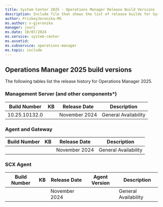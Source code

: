 ```yaml
---
title: System Center 2025 - Operations Manager Release Build Versions
description: Include file that shows the list of release builds for System Center 2025 - Operations Manager.
author: PriskeyJeronika-MS
ms.author: v-gjeronika
manager: jsuri
ms.date: 10/07/2024
ms.service: system-center
ms.assetid: 
ms.subservice: operations-manager
ms.topic: include
---
```


## Operations Manager 2025 build versions

The following tables list the release history for Operations Manager 2025.

### Management Server (and other components*)

|Build Number |KB |Release Date |Description |
|-------------|---|-------------|------------|
|10.25.10132.0||November 2024 |General Availability |

### Agent and Gateway

|Build Number |KB |Release Date |Description |
|-------------|---|-------------|------------|
|||November 2024 |General Availability |

### SCX Agent

|Build Number |KB |Release Date |Agent Version |Description |
|-------------|---|-------------|--------------|------------|
|||November 2024 | |General Availability |